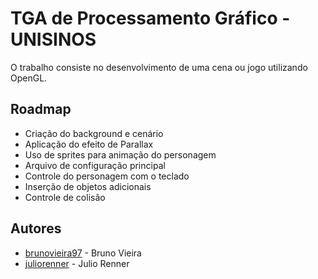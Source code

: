 ﻿# TGA de Processamento Gráfico - UNISINOS
O trabalho consiste no desenvolvimento de uma cena ou jogo utilizando OpenGL.

## Roadmap
* Criação do background e cenário
* Aplicação do efeito de Parallax
* Uso de sprites para animação do personagem
* Arquivo de configuração principal
* Controle do personagem com o teclado
* Inserção de objetos adicionais
* Controle de colisão

## Autores
* [brunovieira97](github.com/brunovieira97) - Bruno Vieira
* [juliorenner](github.com/juliorenner) - Julio Renner
